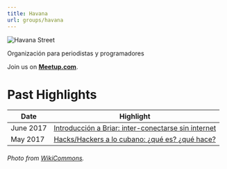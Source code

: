 ```yaml
---
title: Havana
url: groups/havana
---
```


![Havana Street](https://upload.wikimedia.org/wikipedia/commons/6/6f/Havana%2C_Cuba_Street_Life.jpg)

Organización para periodistas y programadores

Join us on **[Meetup.com](https://www.meetup.com/Periodistas-y-programadores-Habana/)**. 

# Past Highlights

| **Date**  | **Highlight** |  
|-----------|---------------|  
| June 2017 | [Introducción a Briar: inter-conectarse sin internet](https://www.meetup.com/Periodistas-y-programadores-Habana/events/240920077/) |
| May 2017 | [Hacks/Hackers a lo cubano: ¿qué es? ¿qué hace?](https://www.meetup.com/Periodistas-y-programadores-Habana/events/240211416/) |   

###### Photo from [WikiCommons](wikicommons.org).
